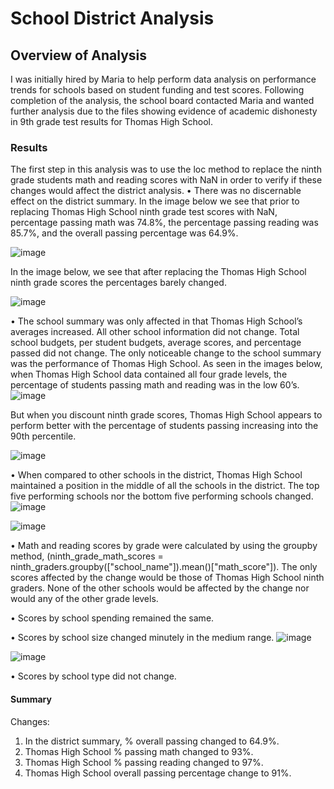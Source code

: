 # School District Analysis

## Overview of Analysis

I was initially hired by Maria to help perform data analysis on performance trends for schools based on student funding and test scores.  Following completion of the analysis, the school board contacted Maria and wanted further analysis due to the files showing evidence of academic dishonesty in 9th grade test results for Thomas High School.

### Results

The first step in this analysis was to use the loc method to replace the ninth grade students math and reading scores with NaN in order to verify if these changes would affect the district analysis.
•	There was no discernable effect on the district summary. In the image below we see that prior to replacing Thomas High School ninth grade test scores with NaN, percentage passing math was 74.8%, the percentage passing reading was 85.7%, and the overall passing percentage was 64.9%.

 ![image](https://user-images.githubusercontent.com/104471775/172735312-0978ad5a-2981-4765-ba89-d94e073eeb71.png)


In the image below, we see that after replacing the Thomas High School ninth grade scores the percentages barely changed. 

 ![image](https://user-images.githubusercontent.com/104471775/172735338-a2a1d1c9-89de-4797-a79a-d7a6a13e3159.png)


•	The school summary was only affected in that Thomas High School’s averages increased.  All other school information did not change.  Total school budgets, per student budgets, average scores, and percentage passed did not change.  The only noticeable change to the school summary was the performance of Thomas High School. As seen in the images below, when Thomas High School data contained all four grade levels, the percentage of students passing math and reading was in the low 60’s.  
 ![image](https://user-images.githubusercontent.com/104471775/172735363-83d41e94-4029-41c2-9d90-3e14ef19fef6.png)

But when you discount ninth grade scores, Thomas High School appears to perform better with the percentage of students passing increasing into the 90th percentile.

 ![image](https://user-images.githubusercontent.com/104471775/172735383-dcfe5dbe-e1fb-4cea-95b8-3369531cc9af.png)


•	When compared to other schools in the district, Thomas High School maintained a position in the middle of all the schools in the district.  The top five performing schools nor the bottom five performing schools changed.
 ![image](https://user-images.githubusercontent.com/104471775/172735408-ccef8e01-36c4-4d80-8e96-c461bb2f6485.png)


![image](https://user-images.githubusercontent.com/104471775/172735430-e52e0f86-4e1c-42d2-945c-9a61f746e473.png)

 


•	Math and reading scores by grade were calculated by using the groupby method, (ninth_grade_math_scores = ninth_graders.groupby(["school_name"]).mean()["math_score"]).  The only scores affected by the change would be those of Thomas High School ninth graders. None of the other schools would be affected by the change nor would any of the other grade levels.

•	Scores by school spending remained the same.

•	Scores by school size changed minutely in the medium range. 
![image](https://user-images.githubusercontent.com/104471775/172735459-b4664122-208e-4e0f-8c42-e30ae23b1fa8.png)

  
![image](https://user-images.githubusercontent.com/104471775/172735474-e45d6914-371e-4522-8a79-ac5c211fd0c9.png)


 

•	Scores by school type did not change.


#### Summary
Changes:
1.	In the district summary, % overall passing changed to 64.9%.
2.	Thomas High School % passing math changed to 93%.
3.	Thomas High School % passing reading changed to 97%.
4.	Thomas High School overall passing percentage change to 91%.
